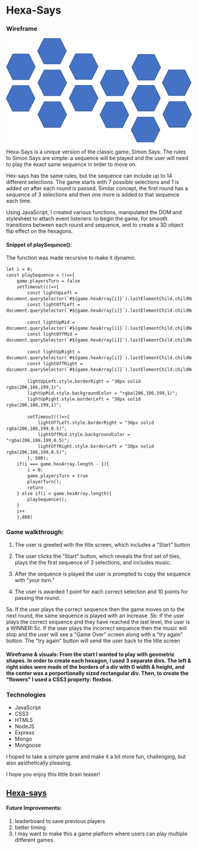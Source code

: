 # Hexa-Says

### Wireframe
<img src="wireframe.png">

Hexa-Says is a unique version of the classic game, Simon Says. The rules to Simon Says are simple: a sequence will be played and the user will need to play the exact same sequence in order to move on.

Hex-says has the same rules, but the sequence can include up to 14 different selections. The game starts with 7 possible selections and 1 is added on after each round is passed. Similar concept, the first round has a sequence of 3 selections and then one more is added to that sequence each time.

Using JavaScript, I created various functions, manipulated the DOM and stylesheet to attach event listeners: to begin the game, for smooth transitions between each round and sequence, and to create a 3D object flip effect on the hexagons.

#### Snippet of playSequnce():
The function was made recursive to make it dynamic.
```
let i = 0;
const playSequence = ()=>{
    game.playersTurn = false
    setTimeout(()=>{
        const lightUpLeft = document.querySelector(`#${game.hexArray[i]}`).lastElementChild.childNodes[1];
        const lightOffLeft = document.querySelector(`#${game.hexArray[i]}`).lastElementChild.childNodes[1];
        
        const lightUpMid = document.querySelector(`#${game.hexArray[i]}`).lastElementChild.childNodes[3];
        const lightOffMid = document.querySelector(`#${game.hexArray[i]}`).lastElementChild.childNodes[3];

        const lightUpRight = document.querySelector(`#${game.hexArray[i]}`).lastElementChild.childNodes[5];
        const lightOffRight = document.querySelector(`#${game.hexArray[i]}`).lastElementChild.childNodes[5];
        
        lightUpLeft.style.borderRight = "30px solid rgba(206,186,199,1)";
        lightUpMid.style.backgroundColor = "rgba(206,186,199,1)";
        lightUpRight.style.borderLeft = "30px solid rgba(206,186,199,1)";

        setTimeout(()=>{
            lightOffLeft.style.borderRight = "30px solid rgba(206,186,199,0.5)";
            lightOffMid.style.backgroundColor = "rgba(206,186,199,0.5)";
            lightOffRight.style.borderLeft = "30px solid rgba(206,186,199,0.5)";
        }, 500); 
    if(i === game.hexArray.length - 1){
        i = 0;
        game.playersTurn = true
        playerTurn();
        return
    } else if(i < game.hexArray.length){
        playSequence();
    }
    i++
    },800)
  ```

### Game walkthrough:
1. The user is greeted with the title screen, which includes a "Start" button
2. The user clicks the "Start" button, which reveals the first set of tiles, plays the the first sequence of 3 selections, and includes music.

3. After the sequence is played the user is prompted to copy the sequence with "your turn."

4. The user is awarded 1 point for each correct selection and 10 points for passing the round.

5a. If the user plays the correct sequence then the game moves on to the next round, the same sequence is played with an increase.
5b. If the user plays the correct sequence and they have reached the last level, the user is a WINNER!
5c. If the user plays the incorrect sequence then the music will stop and the user will see a "Game Over" screen along with a "try again" button. The "try again" button will send the user back to the title screen


#### Wireframe & visuals: From the start I wanted to play with geometric shapes. In order to create each hexagon, I used 3 separate divs. The left & right sides were made of the borders of a div with 0 width & height, and the center was a porportionally sized rectangular div. Then, to create the "flowers" I used a CSS3 property: flexbox.

### Technologies
- JavaScript
- CSS3
- HTML5
- NodeJS
- Express
- Mongo
- Mongoose

I hoped to take a simple game and make it a bit more fun, challenging, but also aesthetically pleasing. 

I hope you enjoy this little brain teaser!
## [Hexa-says](https://hexa-says.herokuapp.com/)

#### Future Improvements:
1. leaderboard to save previous players
2. better timing
3. I may want to make this a game platform where users can play multiple different games.

